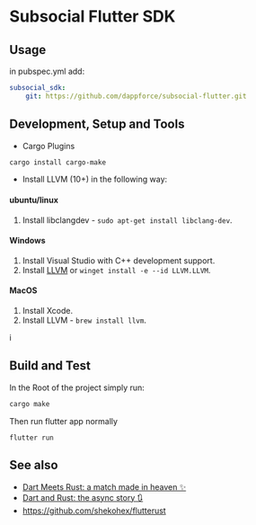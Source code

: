# Subsocial Flutter SDK

## Usage

in pubspec.yml add:

```yml
subsocial_sdk:
    git: https://github.com/dappforce/subsocial-flutter.git
```

## Development, Setup and Tools
* Cargo Plugins

```sh
cargo install cargo-make
```

* Install LLVM (10+) in the following way:

#### ubuntu/linux
1. Install libclangdev - `sudo apt-get install libclang-dev`.

#### Windows
1. Install Visual Studio with C++ development support.
2. Install [LLVM](https://releases.llvm.org/download.html) or `winget install -e --id LLVM.LLVM`.


#### MacOS
1. Install Xcode.
2. Install LLVM - `brew install llvm`.


i
## Build and Test

In the Root of the project simply run:

```sh
cargo make
```

Then run flutter app normally

```
flutter run
```

## See also

- [Dart Meets Rust: a match made in heaven ✨](https://dev.to/sunshine-chain/dart-meets-rust-a-match-made-in-heaven-9f5)
- [Dart and Rust: the async story 🔃](https://dev.to/sunshine-chain/rust-and-dart-the-async-story-3adk)
- https://github.com/shekohex/flutterust
